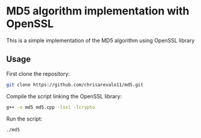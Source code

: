 # MD5 algorithm implementation with OpenSSL

This is a simple implementation of the MD5 algorithm using OpenSSL library

## Usage

First clone the repository:

```bash
git clone https://github.com/chrisarevalo11/md5.git
```

Compile the script linking the OpenSSL library:

```bash
g++ -o md5 md5.cpp -lssl -lcrypto
```

Run the script:

```bash
./md5
```

